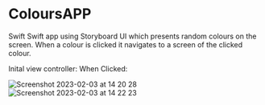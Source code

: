# ColoursAPP
Swift
Swift app using Storyboard UI which presents random colours on the screen. When a colour is clicked it navigates to a screen of the clicked colour.



Inital view controller:       When Clicked: 

![Screenshot 2023-02-03 at 14 20 28](https://user-images.githubusercontent.com/61665797/216626518-8a063b0e-ded9-4737-870b-ec8c57fe73f0.png)                ![Screenshot 2023-02-03 at 14 22 23](https://user-images.githubusercontent.com/61665797/216627090-936fd134-fa22-462a-bc5b-fe9d074c6b0c.png)



